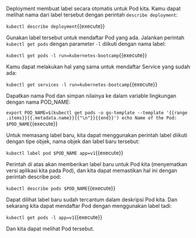 Deployment membuat label secara otomatis untuk Pod kita. Kamu dapat melihat nama dari label tersebut dengan perintah `describe deployment`:

`kubectl describe deployment`{{execute}}

Gunakan label tersebut untuk mendaftar Pod yang ada. Jalankan perintah `kubectl get pods` dengan parameter `-l` diikuti dengan nama label:

`kubectl get pods -l run=kubernetes-bootcamp`{{execute}}

Kamu dapat melakukan hal yang sama untuk mendaftar Service yang sudah ada:

`kubectl get services -l run=kubernetes-bootcamp`{{execute}}

Dapatkan nama Pod dan simpan nilainya ke dalam variable lingkungan dengan nama POD_NAME:

`export POD_NAME=$(kubectl get pods -o go-template --template '{{range .items}}{{.metadata.name}}{{"\n"}}{{end}}')
echo Name of the Pod: $POD_NAME`{{execute}}

Untuk memasang label baru, kita dapat menggunakan perintah label diikuti dengan tipe objek, nama objek dan label baru tersebut:

`kubectl label pod $POD_NAME app=v1`{{execute}}

Perintah di atas akan memberikan label baru untuk Pod kita (menyematkan versi aplikasi kita pada Pod), dan kita dapat memastikan hal ini dengan perintah describe pod:

`kubectl describe pods $POD_NAME`{{execute}}

Dapat dilihat label baru sudah tercantum dalam deskripsi Pod kita. Dan sekarang kita dapat mendaftar Pod dengan menggunakan label tadi:

`kubectl get pods -l app=v1`{{execute}}

Dan kita dapat melihat Pod tersebut.
